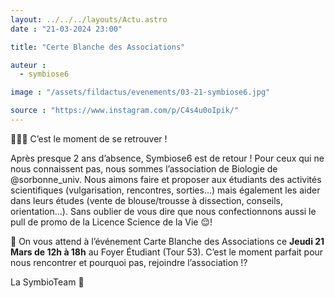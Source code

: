 ```yaml
---
layout: ../../../layouts/Actu.astro
date : "21-03-2024 23:00"

title: "Certe Blanche des Associations"

auteur :
  - symbiose6

image : "/assets/fildactus/evenements/03-21-symbiose6.jpg"

source : "https://www.instagram.com/p/C4s4u0oIpik/"
---
```


🙋🏻‍♀️ C’est le moment de se retrouver !

Après presque 2 ans d’absence, Symbiose6 est de retour ! Pour ceux qui ne nous connaissent pas, nous sommes l’association de Biologie de @sorbonne_univ. Nous aimons faire et proposer aux étudiants des activités scientifiques (vulgarisation, rencontres, sorties…) mais également les aider dans leurs études (vente de blouse/trousse à dissection, conseils, orientation…). Sans oublier de vous dire que nous confectionnons aussi le pull de promo de la Licence Science de la Vie 😌!

📆 On vous attend à l’événement Carte Blanche des Associations ce __Jeudi 21 Mars de 12h à 18h__ au Foyer Étudiant (Tour 53). C’est le moment parfait pour nous rencontrer et pourquoi pas, rejoindre l’association !?

La SymbioTeam 💚